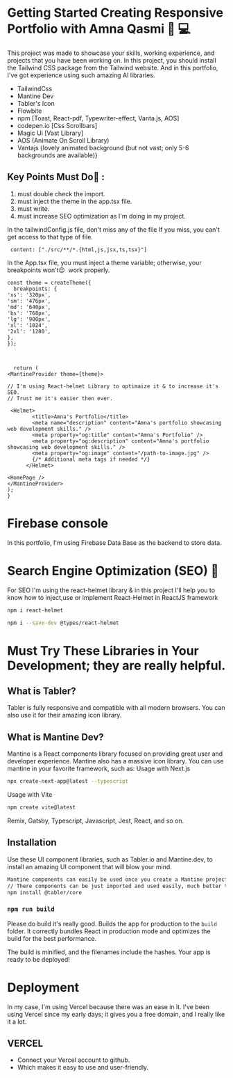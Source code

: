 # Getting Started Creating Responsive Portfolio with Amna Qasmi 📱 💻

This project was made to showcase your skills, working experience, and projects that you have been working on. In this project, you should install the Tailwind CSS package from the Tailwind website. And in this portfolio, I've got experience using such amazing AI libraries.
* TailwindCss
* Mantine Dev
* Tabler's Icon
* Flowbite
* npm [Toast, React-pdf, Typewriter-effect, Vanta.js, AOS]
* codepen.io [Css Scrollbars]
* Magic Ui [Vast Library]
* AOS (Animate On Scroll Library)
* Vantajs {lovely animated background (but not vast; only 5-6 backgrounds are available)}

## Key Points Must Do🙂 :
1. must double check the import.
2. must inject the theme in the app.tsx file.
3. must write.
4. must increase SEO optimization as I'm doing in my project.

In the tailwindConfig.js file, don't miss any of the file
If you miss, you can't get access to that type of file.

```
 content: ["./src/**/*.{html,js,jsx,ts,tsx}"]
```

In the App.tsx file, you must inject a theme variable; otherwise, your breakpoints won't😌  work properly.
```
const theme = createTheme({
  breakpoints: {
'xs': '320px',
'sm': '476px',
'md': '640px',
'bs': '768px',
'lg': '900px',
'xl': '1024',
'2xl': '1280',
},
});



  return (
<MantineProvider theme={theme}>

// I'm using React-helmet Library to optimaize it & to increase it's SEO.
// Trust me it's easier then ever.

 <Helmet>
        <title>Amna's Portfolio</title>
        <meta name="description" content="Amna's portfolio showcasing web development skills." />
        <meta property="og:title" content="Amna's Portfolio" />
        <meta property="og:description" content="Amna's portfolio showcasing web development skills." />
        <meta property="og:image" content="/path-to-image.jpg" />
        {/* Additional meta tags if needed */}
      </Helmet>
      
<HomePage />
</MantineProvider>
);
}
```


# Firebase console 
In this portfolio, I'm using Firebase Data Base as the backend to store data.

# Search Engine Optimization (SEO) 🔎
For SEO I'm using the react-helmet library & in this project I'll help you to know how to inject,use or implement React-Helmet in ReactJS framework
```bash
npm i react-helmet

npm i --save-dev @types/react-helmet
```

# Must Try These Libraries in Your Development; they are really helpful.

## What is Tabler?
Tabler is fully responsive and compatible with all modern browsers. You can also use it for their amazing icon library.

## What is Mantine Dev?
Mantine is a React components library focused on providing great user and developer experience. Mantine also has a massive icon library. You can use mantine in your favorite framework, such as:
Usage with Next.js
```bash
npx create-next-app@latest --typescript
```
Usage with Vite
```bash
npm create vite@latest
```
Remix, Gatsby, Typescript, Javascript, Jest, React, and so on.

## Installation

Use these UI component libraries, such as Tabler.io and Mantine.dev, to install an amazing UI component that will blow your mind.

```bash
Mantine components can easily be used once you create a Mantine project initially.
// There components can be just imported and used easily, much better than shadcn UI.
npm install @tabler/core
```

### `npm run build`
Please do build it's really good.
Builds the app for production to the `build` folder.
It correctly bundles React in production mode and optimizes the build for the best performance.

The build is minified, and the filenames include the hashes.
Your app is ready to be deployed!

# Deployment
In my case, I'm using Vercel because there was an ease in it. I've been using Vercel since my early days; it gives you a free domain, and I really like it a lot.
## VERCEL
* Connect your Vercel account to github.
* Which makes it easy to use and user-friendly.